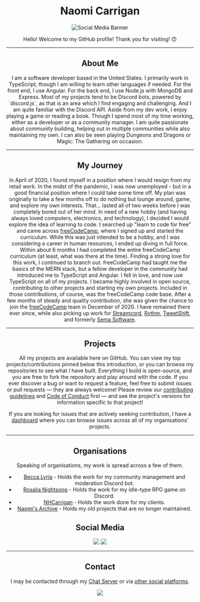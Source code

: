 <h1 align="center">Naomi Carrigan</h1>
<p align="center">
  <img src="https://cdn.nhcarrigan.com/banner.jpg" alt="Social Media Banner" />
</p>
<p align="center">
Hello! Welcome to my GitHub profile! Thank you for visiting! 🙃
</p>
<hr />
<h2 align="center">About Me </h2>
<p align="center">
I am a software developer based in the United States. I primarily work in TypeScript, though I am willing to learn other languages if needed. For the front end, I use Angular. For the back end, I use Node.js with MongoDB and Express. Most of my projects tend to be Discord bots, powered by `discord.js`, as that is an area which I find engaging and challenging. And I am quite familiar with the Discord API. Aside from my dev work, I enjoy playing a game or reading a book. Though I spend most of my time working, either as a developer or as a community manager. I am quite passionate about community building, helping out in multiple communities while also maintaining my own. I can also be seen playing Dungeons and Dragons or Magic: The Gathering on occasion.
</p>
<hr />
<h2 align="center">My Journey</h2>
<p align="center">
In April of 2020, I found myself in a position where I would resign from my retail work. In the midst of the pandemic, I was now unemployed - but in a good financial position where I could take some time off. My plan was originally to take a few months off to do nothing but lounge around, game, and explore my own interests. That... lasted all of two weeks before I was completely bored out of her mind. In need of a new hobby (and having always loved computers, electronics, and technology), I decided I would explore the idea of learning to code. I searched up "learn to code for free" and came across <a href="https://freecodecamp.org" target="blank">freeCodeCamp</a>, where I signed up and started the curriculum. While this was just intended to be a hobby, and I was considering a career in human resources, I ended up diving in full force. Within about 6 months I had completed the entire freeCodeCamp curriculum (at least, what was there at the time). Finding a strong love for this work, I continued to branch out. freeCodeCamp had taught me the basics of the MERN stack, but a fellow developer in the community had introduced me to TypeScript and Angular. I fell in love, and now use TypeScript on all of my projects. I became highly involved in open source, contributing to other projects and starting my own projects. Included in those contributions, of course, was the freeCodeCamp code base. After a few months of steady and quality contribution, she was given the chance to join the <a href="https://github.com/freecodecamp" target="_blank">freeCodeCamp</a> team in December of 2020. I have remained there ever since, while also picking up work for <a href="https://github.com/streamcord" target="_blank">Streamcord</a>, <a href="https://github.com/rythm_community" target="_blank">Rythm</a>, <a href="https://github.com/tweetshift" target="_blank">TweetShift</a>, and formerly <a href="https://github.com/semalab" target="_blank">Sema Software</a>.
</p>
<hr />
<h2 align="center">Projects</h2>
<p align="center">
All my projects are available here on GitHub. You can view my top projects/contributions pinned below this introduction, or you can browse my repositories to see what I have built. Everything I build is open-source, and you are free to fork the repository and play around with the code. If you ever discover a bug or want to request a feature, feel free to submit issues or pull requests — they are always welcome! Please review our <a href="https://github.com/nhcarrigan/nhcarrigan/blob/main/CONTRIBUTING.md" target="_blank">contributing guidelines</a> and <a href="https://github.com/nhcarrigan/nhcarrigan/blob/main/CODE_OF_CONDUCT.md" target="_blank">Code of Conduct</a> first — and see the project's versions for information specific to that project!
</p>
<p align="center">
If you are looking for issues that are actively seeking contribution, I have a <a href="https://contribute.naomi.lgbt" target="_blank">dashboard</a> where you can browse issues across all of my organisations' projects.
</p>
<hr />
<h2 align="center">Organisations</h2>
<p align="center">
Speaking of organisations, my work is spread across a few of them.
<ul align="center">
<li><a href="https://github.com/beccalyria" target="_blank">Becca Lyria</a> - Holds the work for my community management and moderation Discord bot.</li>
<li><a href="https://github.com/rosalianightsong" target="_blank">Rosalia Nightsong</a> - Holds the work for my idle-type RPG game on Discord.</li>
<li><a href="https://github.com/nhcarrigan" target="_blank">NHCarrigan</a> - Holds the work done for my clients.</li>
<li><a href="https://github.com/naomis-archive" target="_blank">Naomi's Archive</a> - Holds my old projects that are no longer maintained.</li>
</ul>
</p>
<h2 align="center">Social Media</h2>
<p align="center">
<a href="https://linkedin.com/in/nhcarrigan" target="_blank"><img src="https://img.shields.io/badge/LinkedIn-Naomi%20Carrigan-purple?logo=linkedin&logoColor=blue&color=blue" /></a>
<a href="https://steamcommunity.com/id/nhcarrigan" target="_blank"><img src="https://img.shields.io/badge/Steam-nhcarrigan-purple?logo=steam&logoColor=black&color=black"" /></a>
</p>
<hr />
<h2 align="center">Contact</h2>
<p align="center">
I may be contacted through my <a href="https://chat.nhcarrigan.com" target="_blank">Chat Server</a> or via <a href="https://www.nhcarrigan.com/#contact" target="_blank">other social platforms</a>.
</p>
<p align="center">
  <a href="https://chat.nhcarrigan.com" target="_blank">
    <img src="https://rpc.naomi.lgbt" />
  </a>
</p>
